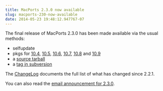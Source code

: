 ```yaml
---
title: MacPorts 2.3.0 now available
slug: macports-230-now-available
date: 2014-05-23 19:48:12.947767-07
---
```


The final release of MacPorts 2.3.0 has been made available via the usual methods:

* selfupdate
* pkgs for [10.4](https://distfiles.macports.org/MacPorts/MacPorts-2.3.0-10.4-Tiger.dmg), [10.5](https://distfiles.macports.org/MacPorts/MacPorts-2.3.0-10.5-Leopard.dmg "10.5 DMG"), [10.6](https://distfiles.macports.org/MacPorts/MacPorts-2.3.0-10.6-SnowLeopard.pkg "10.6 pkg"), [10.7](https://distfiles.macports.org/MacPorts/MacPorts-2.3.0-10.7-Lion.pkg "10.7 pkg"), [10.8](https://distfiles.macports.org/MacPorts/MacPorts-2.3.0-10.8-MountainLion.pkg "10.8 pkg") and [10.9](https://distfiles.macports.org/MacPorts/MacPorts-2.3.0-10.9-Mavericks.pkg)
* a [source tarball](https://www.macports.org/install.php#source)
* a [tag in subversion](https://svn.macports.org/repository/macports/tags/release_2_3_0)

The [ChangeLog](https://svn.macports.org/repository/macports/branches/release_2_3/base/ChangeLog) documents the full list of what has changed since 2.2.1.

You can also read the [email announcement for 2.3.0](https://lists.macosforge.org/pipermail/macports-announce/2014-May/000029.html).
